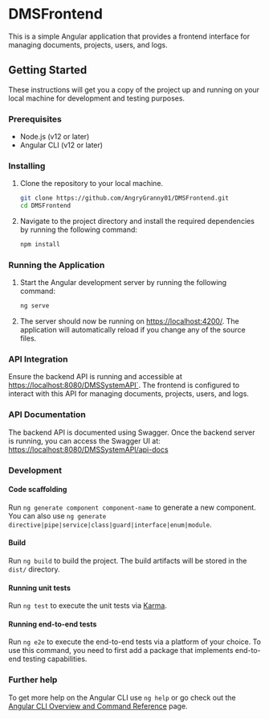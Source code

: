# DMSFrontend

This is a simple Angular application that provides a frontend interface for managing documents, projects, users, and logs.

## Getting Started

These instructions will get you a copy of the project up and running on your local machine for development and testing purposes.

### Prerequisites

* Node.js (v12 or later)
* Angular CLI (v12 or later)

### Installing

1. Clone the repository to your local machine.

    ```bash
    git clone https://github.com/AngryGranny01/DMSFrontend.git
    cd DMSFrontend
    ```

2. Navigate to the project directory and install the required dependencies by running the following command:

    ```bash
    npm install
    ```

### Running the Application

1. Start the Angular development server by running the following command:

    ```bash
    ng serve
    ```

2. The server should now be running on <https://localhost:4200/>. The application will automatically reload if you change any of the source files.

### API Integration

Ensure the backend API is running and accessible at <https://localhost:8080/DMSSystemAPI`>. The frontend is configured to interact with this API for managing documents, projects, users, and logs.

### API Documentation

The backend API is documented using Swagger. Once the backend server is running, you can access the Swagger UI at:
<https://localhost:8080/DMSSystemAPI/api-docs>

### Development

#### Code scaffolding

Run `ng generate component component-name` to generate a new component. You can also use `ng generate directive|pipe|service|class|guard|interface|enum|module`.

#### Build

Run `ng build` to build the project. The build artifacts will be stored in the `dist/` directory.

#### Running unit tests

Run `ng test` to execute the unit tests via [Karma](https://karma-runner.github.io).

#### Running end-to-end tests

Run `ng e2e` to execute the end-to-end tests via a platform of your choice. To use this command, you need to first add a package that implements end-to-end testing capabilities.

### Further help

To get more help on the Angular CLI use `ng help` or go check out the [Angular CLI Overview and Command Reference](https://angular.io/cli) page.
